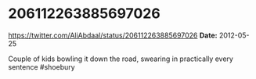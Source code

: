 # 206112263885697026
https://twitter.com/AliAbdaal/status/206112263885697026
**Date:** 2012-05-25

Couple of kids bowling it down the road, swearing in practically every sentence #shoebury
